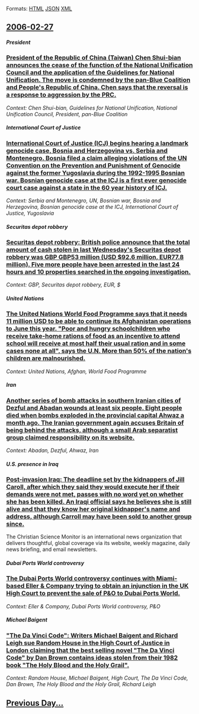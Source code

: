 
Formats: [HTML](2006/02/27/index.html)  [JSON](2006/02/27/index.json)  [XML](2006/02/27/index.xml)  

## [2006-02-27](/news/2006/02/27/index.md)

##### President
### [ President of the Republic of China (Taiwan) Chen Shui-bian announces the cease of the function of the National Unification Council and the application of the Guidelines for National Unification. The move is condemned by the pan-Blue Coalition and People's Republic of China. Chen says that the reversal is a response to aggression by the PRC. ](/news/2006/02/27/president-of-the-republic-of-china-taiwan-chen-shui-bian-announces-the-cease-of-the-function-of-the-national-unification-council-and-the.md)
_Context: Chen Shui-bian, Guidelines for National Unification, National Unification Council, President, pan-Blue Coalition_

##### International Court of Justice
### [ International Court of Justice (ICJ) begins hearing a landmark genocide case, Bosnia and Herzegovina vs. Serbia and Montenegro. Bosnia filed a claim alleging violations of the UN Convention on the Prevention and Punishment of Genocide against the former Yugoslavia during the 1992-1995 Bosnian war. Bosnian genocide case at the ICJ is a first ever genocide court case against a state in the 60 year history of ICJ. ](/news/2006/02/27/international-court-of-justice-icj-begins-hearing-a-landmark-genocide-case-bosnia-and-herzegovina-vs-serbia-and-montenegro-bosnia-file.md)
_Context: Serbia and Montenegro, UN, Bosnian war, Bosnia and Herzegovina, Bosnian genocide case at the ICJ, International Court of Justice, Yugoslavia_

##### Securitas depot robbery
### [ Securitas depot robbery: British police announce that the total amount of cash stolen in last Wednesday's Securitas depot robbery was GBP GBP53 million (USD $92.6 million, EUR77.8 million). Five more people have been arrested in the last 24 hours and 10 properties searched in the ongoing investigation. ](/news/2006/02/27/securitas-depot-robbery-british-police-announce-that-the-total-amount-of-cash-stolen-in-last-wednesday-s-securitas-depot-robbery-was-gbp-a.md)
_Context: GBP, Securitas depot robbery, EUR, $_

##### United Nations
### [ The United Nations World Food Programme says that it needs 11 million USD to be able to continue its Afghanistan operations to June this year. "Poor and hungry schoolchildren who receive take-home rations of food as an incentive to attend school will receive at most half their usual ration and in some cases none at all", says the U.N. More than 50% of the nation's children are malnourished. ](/news/2006/02/27/the-united-nations-world-food-programme-says-that-it-needs-11-million-usd-to-be-able-to-continue-its-afghanistan-operations-to-june-this-ye.md)
_Context: United Nations, Afghan, World Food Programme_

##### Iran
### [ Another series of bomb attacks in southern Iranian cities of Dezful and Abadan wounds at least six people. Eight people died when bombs exploded in the provincial capital Ahwaz a month ago. The Iranian government again accuses Britain of being behind the attacks, although a small Arab separatist group claimed responsibility on its website. ](/news/2006/02/27/another-series-of-bomb-attacks-in-southern-iranian-cities-of-dezful-and-abadan-wounds-at-least-six-people-eight-people-died-when-bombs-exp.md)
_Context: Abadan, Dezful, Ahwaz, Iran_

##### U.S. presence in Iraq
### [ Post-invasion Iraq: The deadline set by the kidnappers of Jill Caroll, after which they said they would execute her if their demands were not met, passes with no word yet on whether she has been killed. An Iraqi official says he believes she is still alive and that they know her original kidnapper's name and address, although Carroll may have been sold to another group since. ](/news/2006/02/27/post-invasion-iraq-the-deadline-set-by-the-kidnappers-of-jill-caroll-after-which-they-said-they-would-execute-her-if-their-demands-were-n.md)
The Christian Science Monitor is an international news organization that delivers thoughtful, global coverage via its website, weekly magazine, daily news briefing, and email newsletters.

##### Dubai Ports World controversy
### [ The Dubai Ports World controversy continues with Miami-based Eller & Company trying to obtain an injunction in the UK High Court to prevent the sale of P&O to Dubai Ports World. ](/news/2006/02/27/the-dubai-ports-world-controversy-continues-with-miami-based-eller-company-trying-to-obtain-an-injunction-in-the-uk-high-court-to-prevent.md)
_Context: Eller & Company, Dubai Ports World controversy, P&O_

##### Michael Baigent
### [ "The Da Vinci Code": Writers Michael Baigent and Richard Leigh sue Random House in the High Court of Justice in London claiming that the best selling novel "The Da Vinci Code" by Dan Brown contains ideas stolen from their 1982 book "The Holy Blood and the Holy Grail". ](/news/2006/02/27/the-da-vinci-code-writers-michael-baigent-and-richard-leigh-sue-random-house-in-the-high-court-of-justice-in-london-claiming-that-the-be.md)
_Context: Random House, Michael Baigent, High Court, The Da Vinci Code, Dan Brown, The Holy Blood and the Holy Grail, Richard Leigh_

## [Previous Day...](/news/2006/02/26/index.md)

